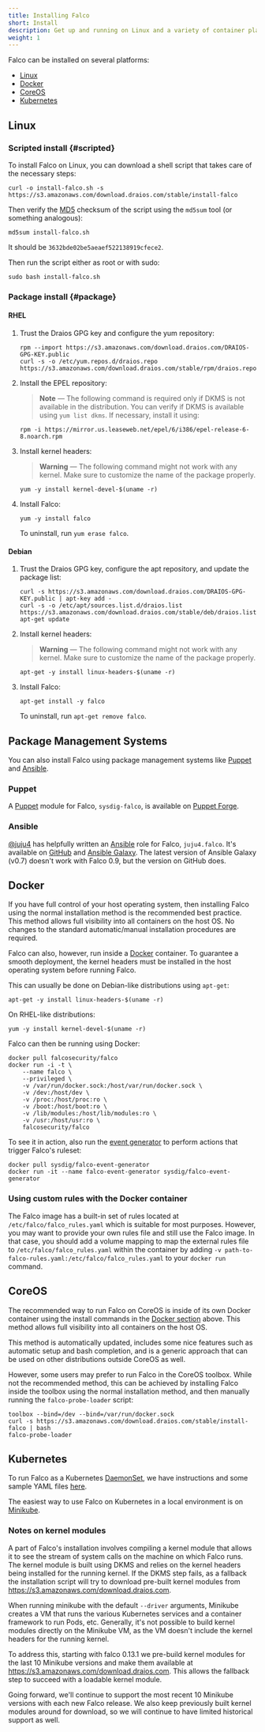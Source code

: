 ```yaml
---
title: Installing Falco
short: Install
description: Get up and running on Linux and a variety of container platforms
weight: 1
---
```


Falco can be installed on several platforms:

* [Linux](#linux)
* [Docker](#docker)
* [CoreOS](#coreos)
* [Kubernetes](#kubernetes)

## Linux

### Scripted install {#scripted}

To install Falco on Linux, you can download a shell script that takes care of the necessary steps:

```shell
curl -o install-falco.sh -s https://s3.amazonaws.com/download.draios.com/stable/install-falco
```

Then verify the [MD5](https://en.wikipedia.org/wiki/MD5) checksum of the script using the `md5sum` tool (or something analogous):

```shell
md5sum install-falco.sh
```

It should be `3632bde02be5aeaef522138919cfece2`.

Then run the script either as root or with sudo:

```shell
sudo bash install-falco.sh
```

### Package install {#package}

#### RHEL

1. Trust the Draios GPG key and configure the yum repository:

    ```shell
    rpm --import https://s3.amazonaws.com/download.draios.com/DRAIOS-GPG-KEY.public
    curl -s -o /etc/yum.repos.d/draios.repo https://s3.amazonaws.com/download.draios.com/stable/rpm/draios.repo
    ```

1. Install the EPEL repository:

    > **Note** — The following command is required only if DKMS is not available in the distribution. You can verify if DKMS is available using `yum list dkms`. If necessary, install it using:

    ```shell
    rpm -i https://mirror.us.leaseweb.net/epel/6/i386/epel-release-6-8.noarch.rpm
    ```

1. Install kernel headers:

    > **Warning** — The following command might not work with any kernel. Make sure to customize the name of the package properly.

    ```shell
    yum -y install kernel-devel-$(uname -r)
    ```

1. Install Falco:

    ```shell
    yum -y install falco
    ```

    To uninstall, run `yum erase falco`.

#### Debian

1. Trust the Draios GPG key, configure the apt repository, and update the package list:

    ```shell
    curl -s https://s3.amazonaws.com/download.draios.com/DRAIOS-GPG-KEY.public | apt-key add -
    curl -s -o /etc/apt/sources.list.d/draios.list https://s3.amazonaws.com/download.draios.com/stable/deb/draios.list
    apt-get update
    ```

1. Install kernel headers:

    > **Warning** — The following command might not work with any kernel. Make sure to customize the name of the package properly.

    ```shell
    apt-get -y install linux-headers-$(uname -r)
    ```

1. Install Falco:

    ```shell
    apt-get install -y falco
    ```

    To uninstall, run `apt-get remove falco`.

## Package Management Systems

You can also install Falco using package management systems like [Puppet](#puppet) and [Ansible](#ansible).

### Puppet

A [Puppet](https://puppet.com/) module for Falco, `sysdig-falco`, is available on [Puppet Forge](https://forge.puppet.com/sysdig/falco/readme).

### Ansible

[@juju4](https://github.com/juju4/) has helpfully written an [Ansible](https://ansible.com) role for Falco, `juju4.falco`. It's available on [GitHub](https://github.com/juju4/ansible-falco/) and [Ansible Galaxy](https://galaxy.ansible.com/juju4/falco/). The latest version of Ansible Galaxy (v0.7) doesn't work with Falco 0.9, but the version on GitHub does.

## Docker

If you have full control of your host operating system, then installing Falco using the normal installation method is the recommended best practice. This method allows full visibility into all containers on the host OS. No changes to the standard automatic/manual installation procedures are required.

Falco can also, however, run inside a [Docker](https://docker.com) container. To guarantee a smooth deployment, the kernel headers must be installed in the host operating system before running Falco.

This can usually be done on Debian-like distributions using `apt-get`:

```shell
apt-get -y install linux-headers-$(uname -r)
```

On RHEL-like distributions:

```shell
yum -y install kernel-devel-$(uname -r)
```

Falco can then be running using Docker:

```shell
docker pull falcosecurity/falco
docker run -i -t \
    --name falco \
    --privileged \
    -v /var/run/docker.sock:/host/var/run/docker.sock \
    -v /dev:/host/dev \
    -v /proc:/host/proc:ro \
    -v /boot:/host/boot:ro \
    -v /lib/modules:/host/lib/modules:ro \
    -v /usr:/host/usr:ro \
    falcosecurity/falco
```

To see it in action, also run the [event generator](../sample-events) to perform actions that trigger Falco's ruleset:

```shell
docker pull sysdig/falco-event-generator
docker run -it --name falco-event-generator sysdig/falco-event-generator
```

### Using custom rules with the Docker container

The Falco image has a built-in set of rules located at `/etc/falco/falco_rules.yaml` which is suitable for most purposes. However, you may want to provide your own rules file and still use the Falco image. In that case, you should add a volume mapping to map the external rules file to `/etc/falco/falco_rules.yaml` within the container by adding `-v path-to-falco-rules.yaml:/etc/falco/falco_rules.yaml` to your `docker run` command.

## CoreOS

The recommended way to run Falco on CoreOS is inside of its own Docker container using the install commands in the [Docker section](#docker) above. This method allows full visibility into all containers on the host OS.

This method is automatically updated, includes some nice features such as automatic setup and bash completion, and is a generic approach that can be used on other distributions outside CoreOS as well.

However, some users may prefer to run Falco in the CoreOS toolbox. While not the recommended method, this can be achieved by installing Falco inside the toolbox using the normal installation method, and then manually running the `falco-probe-loader` script:

```shell
toolbox --bind=/dev --bind=/var/run/docker.sock
curl -s https://s3.amazonaws.com/download.draios.com/stable/install-falco | bash
falco-probe-loader
```

## Kubernetes

To run Falco as a Kubernetes [DaemonSet](https://kubernetes.io/docs/concepts/workloads/controllers/daemonset/), we have instructions and some sample YAML files [here](https://github.com/falcosecurity/falco/tree/dev/integrations/k8s-using-daemonset).

The easiest way to use Falco on Kubernetes in a local environment is on [Minikube](https://kubernetes.io/docs/tutorials/hello-minikube/).

### Notes on kernel modules

A part of Falco's installation involves compiling a kernel module that allows it to see the stream of system calls on the machine on which Falco runs. The kernel module is built using DKMS and relies on the kernel headers being installed for the running kernel. If the DKMS step fails, as a fallback the installation script will try to download pre-built kernel modules from https://s3.amazonaws.com/download.draios.com.

When running minikube with the default `--driver` arguments, Minikube creates a VM that runs the various Kubernetes services and a container framework to run Pods, etc. Generally, it's not possible to build kernel modules directly on the Minikube VM, as the VM doesn't include the kernel headers for the running kernel.

To address this, starting with falco 0.13.1 we pre-build kernel modules for the last 10 Minikube versions and make them available at https://s3.amazonaws.com/download.draios.com. This allows the fallback step to succeed with a loadable kernel module.

Going forward, we'll continue to support the most recent 10 Minikube versions with each new Falco release. We also keep previously built kernel modules around for download, so we will continue to have limited historical support as well.